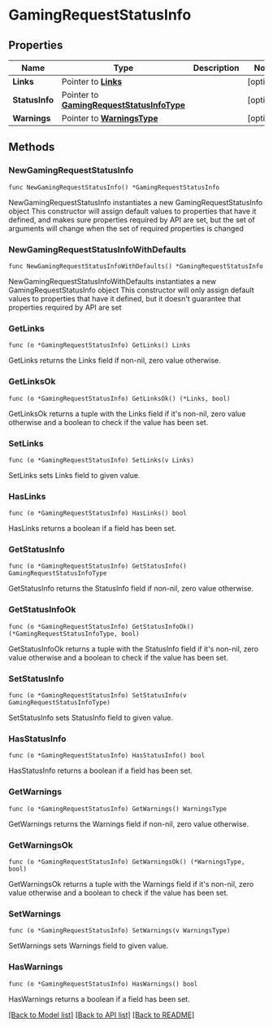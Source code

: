 # GamingRequestStatusInfo

## Properties

Name | Type | Description | Notes
------------ | ------------- | ------------- | -------------
**Links** | Pointer to [**Links**](Links.md) |  | [optional] 
**StatusInfo** | Pointer to [**GamingRequestStatusInfoType**](GamingRequestStatusInfoType.md) |  | [optional] 
**Warnings** | Pointer to [**WarningsType**](WarningsType.md) |  | [optional] 

## Methods

### NewGamingRequestStatusInfo

`func NewGamingRequestStatusInfo() *GamingRequestStatusInfo`

NewGamingRequestStatusInfo instantiates a new GamingRequestStatusInfo object
This constructor will assign default values to properties that have it defined,
and makes sure properties required by API are set, but the set of arguments
will change when the set of required properties is changed

### NewGamingRequestStatusInfoWithDefaults

`func NewGamingRequestStatusInfoWithDefaults() *GamingRequestStatusInfo`

NewGamingRequestStatusInfoWithDefaults instantiates a new GamingRequestStatusInfo object
This constructor will only assign default values to properties that have it defined,
but it doesn't guarantee that properties required by API are set

### GetLinks

`func (o *GamingRequestStatusInfo) GetLinks() Links`

GetLinks returns the Links field if non-nil, zero value otherwise.

### GetLinksOk

`func (o *GamingRequestStatusInfo) GetLinksOk() (*Links, bool)`

GetLinksOk returns a tuple with the Links field if it's non-nil, zero value otherwise
and a boolean to check if the value has been set.

### SetLinks

`func (o *GamingRequestStatusInfo) SetLinks(v Links)`

SetLinks sets Links field to given value.

### HasLinks

`func (o *GamingRequestStatusInfo) HasLinks() bool`

HasLinks returns a boolean if a field has been set.

### GetStatusInfo

`func (o *GamingRequestStatusInfo) GetStatusInfo() GamingRequestStatusInfoType`

GetStatusInfo returns the StatusInfo field if non-nil, zero value otherwise.

### GetStatusInfoOk

`func (o *GamingRequestStatusInfo) GetStatusInfoOk() (*GamingRequestStatusInfoType, bool)`

GetStatusInfoOk returns a tuple with the StatusInfo field if it's non-nil, zero value otherwise
and a boolean to check if the value has been set.

### SetStatusInfo

`func (o *GamingRequestStatusInfo) SetStatusInfo(v GamingRequestStatusInfoType)`

SetStatusInfo sets StatusInfo field to given value.

### HasStatusInfo

`func (o *GamingRequestStatusInfo) HasStatusInfo() bool`

HasStatusInfo returns a boolean if a field has been set.

### GetWarnings

`func (o *GamingRequestStatusInfo) GetWarnings() WarningsType`

GetWarnings returns the Warnings field if non-nil, zero value otherwise.

### GetWarningsOk

`func (o *GamingRequestStatusInfo) GetWarningsOk() (*WarningsType, bool)`

GetWarningsOk returns a tuple with the Warnings field if it's non-nil, zero value otherwise
and a boolean to check if the value has been set.

### SetWarnings

`func (o *GamingRequestStatusInfo) SetWarnings(v WarningsType)`

SetWarnings sets Warnings field to given value.

### HasWarnings

`func (o *GamingRequestStatusInfo) HasWarnings() bool`

HasWarnings returns a boolean if a field has been set.


[[Back to Model list]](../README.md#documentation-for-models) [[Back to API list]](../README.md#documentation-for-api-endpoints) [[Back to README]](../README.md)


